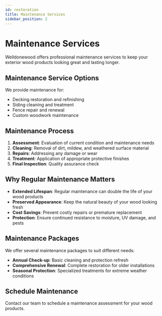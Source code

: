 ```yaml
---
id: restoration
title: Maintenance Services
sidebar_position: 2
---
```


# Maintenance Services

Welldonewood offers professional maintenance services to keep your exterior wood products looking great and lasting longer.

## Maintenance Service Options

We provide maintenance for:

- Decking restoration and refinishing
- Siding cleaning and treatment
- Fence repair and renewal
- Custom woodwork maintenance

## Maintenance Process

1. **Assessment**: Evaluation of current condition and maintenance needs
2. **Cleaning**: Removal of dirt, mildew, and weathered surface material
3. **Repairs**: Addressing any damage or wear
4. **Treatment**: Application of appropriate protective finishes
5. **Final Inspection**: Quality assurance check

## Why Regular Maintenance Matters

- **Extended Lifespan**: Regular maintenance can double the life of your wood products
- **Preserved Appearance**: Keep the natural beauty of your wood looking fresh
- **Cost Savings**: Prevent costly repairs or premature replacement
- **Protection**: Ensure continued resistance to moisture, UV damage, and pests

## Maintenance Packages

We offer several maintenance packages to suit different needs:

- **Annual Check-up**: Basic cleaning and protection refresh
- **Comprehensive Renewal**: Complete restoration for older installations
- **Seasonal Protection**: Specialized treatments for extreme weather conditions

## Schedule Maintenance

Contact our team to schedule a maintenance assessment for your wood products. 